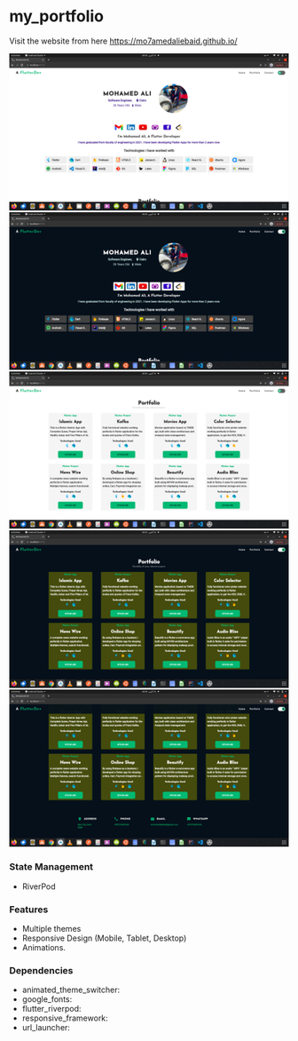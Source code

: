 # my_portfolio

Visit the website from here https://mo7amedaliebaid.github.io/

<p float="left">
   <img src="https://github.com/mo7amedaliEbaid/my-portfolio/blob/22d63a8355dbbcfe9d3beb1aa486ba1b753900b0/screenshots/home.png" width="570" />
   <img src="https://github.com/mo7amedaliEbaid/my-portfolio/blob/22d63a8355dbbcfe9d3beb1aa486ba1b753900b0/screenshots/home_dark.png" width="570" />
   <img src="https://github.com/mo7amedaliEbaid/my-portfolio/blob/22d63a8355dbbcfe9d3beb1aa486ba1b753900b0/screenshots/projects.png" width="570" />
   <img src="https://github.com/mo7amedaliEbaid/my-portfolio/blob/22d63a8355dbbcfe9d3beb1aa486ba1b753900b0/screenshots/projects_dark.png" width="570" />
   <img src="https://github.com/mo7amedaliEbaid/my-portfolio/blob/22d63a8355dbbcfe9d3beb1aa486ba1b753900b0/screenshots/contact_dark.png" width="570" />
</p>


### State Management
- RiverPod

### Features
- Multiple themes
- Responsive Design (Mobile, Tablet, Desktop)
- Animations.

### Dependencies
- animated_theme_switcher:
- google_fonts:
- flutter_riverpod:
- responsive_framework:
- url_launcher:
